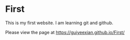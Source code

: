 # First


This is my first website. I am learning git and github.

Please view the page at https://guiyeexian.github.io/First/